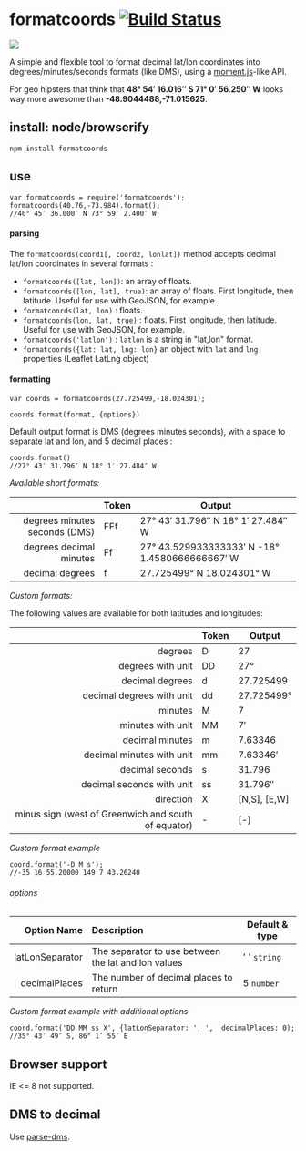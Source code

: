# formatcoords [![Build Status](https://travis-ci.org/nerik/formatcoords.svg?branch=master)](https://travis-ci.org/nerik/formatcoords)

![](https://raw.githubusercontent.com/nerik/formatcoords/master/doc/mercator.jpg)

A simple and flexible tool to format decimal lat/lon coordinates into degrees/minutes/seconds formats (like DMS), using a [moment.js](http://momentjs.com/)-like API.

For geo hipsters that think that **48° 54′ 16.016″ S 71° 0′ 56.250″ W** looks way more awesome than **-48.9044488,-71.015625**.

## install: node/browserify

```
npm install formatcoords
```

## use

```
var formatcoords = require('formatcoords');
formatcoords(40.76,-73.984).format();
//40° 45′ 36.000″ N 73° 59′ 2.400″ W
```

#### parsing

The ```formatcoords(coord1[, coord2, lonlat])``` method accepts decimal lat/lon coordinates in several formats :
- ```formatcoords([lat, lon])```: an array of floats.
- ```formatcoords([lon, lat], true)```: an array of floats. First longitude, then latitude. Useful for use with GeoJSON, for example.
- ```formatcoords(lat, lon)``` : floats.
- ```formatcoords(lon, lat, true)``` : floats. First longitude, then latitude. Useful for use with GeoJSON, for example.
- ```formatcoords('latlon')``` : ```latlon``` is a string in "lat,lon" format.
- ```formatcoords({lat: lat, lng: lon}``` an object with ```lat``` and ```lng``` properties (Leaflet LatLng object)

#### formatting

```
var coords = formatcoords(27.725499,-18.024301);
```

```
coords.format(format, {options})
```

Default output format is DMS (degrees minutes seconds), with a space to separate lat and lon, and 5 decimal places :
```
coords.format()
//27° 43′ 31.796″ N 18° 1′ 27.484″ W
```


*Available short formats:*

|                       | Token   | Output |
|----------------------:|:--------|--------|
|degrees minutes seconds (DMS)|FFf        |27° 43′ 31.796″ N 18° 1′ 27.484″ W        |
|degrees decimal minutes|Ff       |27° 43.529933333333′ N -18° 1.4580666666667′ W       |
|decimal degrees        |f        |27.725499° N 18.024301° W        |

*Custom formats:*

The following values are available for both latitudes and longitudes:

|                               | Token   | Output |
|------------------------------:|:--------|--------|
|degrees                        |D        |27        |
|degrees with unit              |DD       |27°        |
|decimal degrees                |d        |27.725499        |
|decimal degrees with unit      |dd       |27.725499°        |
|minutes                        |M        |7        |
|minutes with unit              |MM       |7′        |
|decimal minutes                |m        |7.63346        |
|decimal minutes with unit      |mm       |7.63346′        |
|decimal seconds                |s        |31.796        |
|decimal seconds with unit      |ss       |31.796″        |
|direction                      |X        |[N,S], [E,W]        |
|minus sign (west of Greenwich and south of equator)|-        |[-]        |

*Custom format example*

```
coord.format('-D M s');
//-35 16 55.20000 149 7 43.26240
```

###### options
| Option Name              | Description   | Default & type |
|-------------------------:|:--------------|---------|
|latLonSeparator         | The separator to use between the lat and lon values | ' ' `string` |
|decimalPlaces           | The number of decimal places to return | 5 `number`|

*Custom format example with additional options*

```
coord.format('DD MM ss X', {latLonSeparator: ', ',  decimalPlaces: 0);
//35° 43′ 49″ S, 86° 1′ 55″ E
```


## Browser support
IE <= 8 not supported.

## DMS to decimal

Use [parse-dms](https://www.npmjs.com/package/parse-dms).
